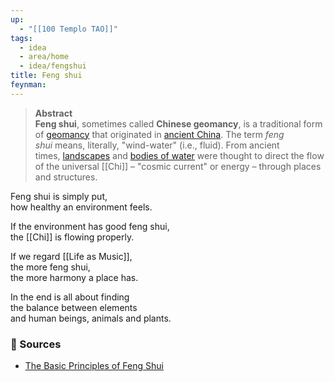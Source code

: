 ```yaml
---
up:
  - "[[100 Templo TAO]]"
tags:
  - idea
  - area/home
  - idea/fengshui
title: Feng shui
feynman:
---
```


> **Abstract** \
> **Feng shui**, sometimes called **Chinese geomancy**, is a traditional form of [geomancy](https://en.wikipedia.org/wiki/Geomancy "Geomancy") that originated in [ancient China](https://en.wikipedia.org/wiki/Ancient_China "Ancient China"). The term _feng shui_ means, literally, "wind-water" (i.e., fluid). From ancient times, [landscapes](https://en.wikipedia.org/wiki/Landscape "Landscape") and [bodies of water](https://en.wikipedia.org/wiki/Bodies_of_water "Bodies of water") were thought to direct the flow of the universal [[Chi]] – "cosmic current" or energy – through places and structures. 

Feng shui is simply put, \
how healthy an environment feels. 

If the environment has good feng shui, \
the [[Chi]] is flowing properly. 

If we regard [[Life as Music]], \
the more feng shui, \
the more harmony a place has. 

In the end is all about finding \
the balance between elements \
and human beings, animals and plants. 
### 🔬 Sources

- [The Basic Principles of Feng Shui](https://www.thespruce.com/what-is-feng-shui-1275060) 
